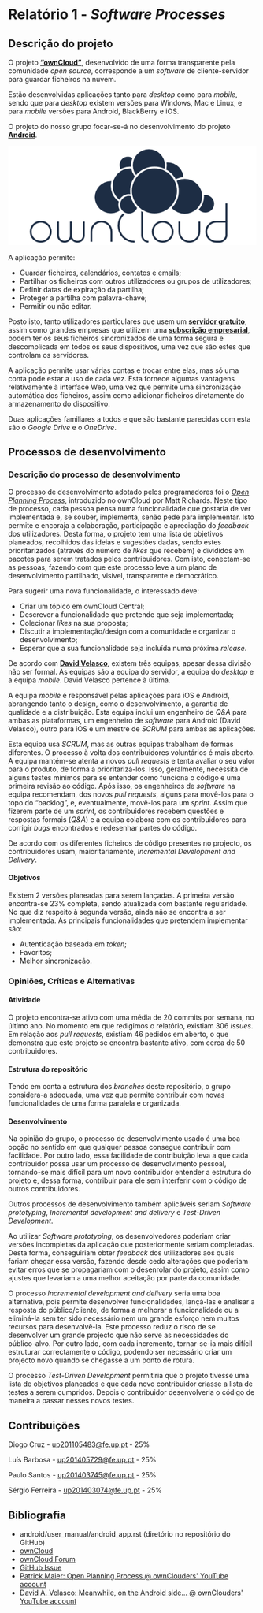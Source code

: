 # Relatório 1 - *Software Processes*

## Descrição do projeto

O projeto [**“ownCloud”**](https://owncloud.org/), desenvolvido de uma forma transparente pela comunidade *open source*, corresponde a um *software* de cliente-servidor para guardar ficheiros na nuvem.

Estão desenvolvidas aplicações tanto para *desktop* como para *mobile*, sendo que para *desktop* existem versões para Windows, Mac e Linux, e para *mobile* versões para Android, BlackBerry e iOS.

O projeto do nosso grupo focar-se-á no desenvolvimento do projeto [**Android**](https://play.google.com/store/apps/details?id=com.owncloud.android).

![owncloud](/ESOF-docs/resources/ownCloud2.png)

A aplicação permite:
* Guardar ficheiros, calendários, contatos e emails;
* Partilhar os ficheiros com outros utilizadores ou grupos de utilizadores;
* Definir datas de expiração da partilha;
* Proteger a partilha com palavra-chave;
* Permitir ou não editar.

Posto isto, tanto utilizadores particulares que usem um [**servidor gratuito**](https://owncloud.org/providers/), assim como grandes empresas que utilizem uma [**subscrição empresarial**](https://owncloud.com/), podem ter os seus ficheiros sincronizados de uma forma segura e descomplicada em todos os seus dispositivos, uma vez que são estes que controlam os servidores.

A aplicação permite usar várias contas e trocar entre elas, mas só uma conta pode estar a uso de cada vez. Esta fornece algumas vantagens relativamente à interface Web, uma vez que permite uma sincronização automática dos ficheiros, assim como adicionar ficheiros diretamente do armazenamento do dispositivo.

Duas aplicações familiares a todos e que são bastante parecidas com esta são o *Google Drive* e o *OneDrive*.

## Processos de desenvolvimento

### Descrição do processo de desenvolvimento

O processo de desenvolvimento adotado pelos programadores foi o [*Open Planning Process*](https://owncloud.org/blog/open-planning-process/), introduzido no ownCloud por Matt Richards. Neste tipo de processo, cada pessoa pensa numa funcionalidade que gostaria de ver implementada e, se souber, implementa, senão pede para implementar. Isto permite e encoraja a colaboração, participação e apreciação do *feedback* dos utilizadores. Desta forma, o projeto tem uma lista de objetivos planeados, recolhidos das ideias e sugestões dadas, sendo estes prioritarizados (através do número de *likes* que recebem) e divididos em pacotes para serem tratados pelos contribuidores. Com isto, conectam-se as pessoas, fazendo com que este processo leve a um plano de desenvolvimento partilhado, visível, transparente e democrático.

Para sugerir uma nova funcionalidade, o interessado deve:
* Criar um tópico em ownCloud Central;
* Descrever a funcionalidade que pretende que seja implementada;
* Colecionar *likes* na sua proposta;
* Discutir a implementação/design com a comunidade e organizar o desenvolvimento;
* Esperar que a sua funcionalidade seja incluída numa próxima *release*.

De acordo com [**David Velasco**](https://github.com/davivel), existem três equipas, apesar dessa divisão não ser formal. As equipas são a equipa do servidor, a equipa do *desktop* e a equipa *mobile*. David Velasco pertence à última.

A equipa *mobile* é responsável pelas aplicações para iOS e Android, abrangendo tanto o design, como o desenvolvimento, a garantia de qualidade e a distribuição. Esta equipa inclui um engenheiro de *Q&A* para ambas as plataformas, um engenheiro de *software* para Android (David Velasco), outro para iOS e um mestre de *SCRUM* para ambas as aplicações.

Esta equipa usa *SCRUM*, mas as outras equipas trabalham de formas diferentes. O processo à volta dos contribuidores voluntários é mais aberto. A equipa mantém-se atenta a novos *pull requests* e tenta avaliar o seu valor para o produto, de forma a prioritarizá-los. Isso, geralmente, necessita de alguns testes mínimos para se entender como funciona o código e uma primeira revisão ao código. Após isso, os engenheiros de *software* na equipa recomendam, dos novos *pull requests*, alguns para movê-los para o topo do “backlog”, e, eventualmente, movê-los para um *sprint*. Assim que fizerem parte de um *sprint*, os contribuidores recebem questões e respostas formais (*Q&A*) e a equipa colabora com os contribuidores para corrigir *bugs* encontrados e redesenhar partes do código.

De acordo com os diferentes ficheiros de código presentes no projecto, os contribuidores usam, maioritariamente, *Incremental Development and Delivery*.

#### Objetivos

Existem 2 versões planeadas para serem lançadas. A primeira versão encontra-se 23% completa, sendo atualizada com bastante regularidade. No que diz respeito à segunda versão, ainda não se encontra a ser implementada.
As principais funcionalidades que pretendem implementar são:
* Autenticação baseada em *token*;
* Favoritos;
* Melhor sincronização.

### Opiniões, Críticas e Alternativas

#### Atividade

O projeto encontra-se ativo com uma média de 20 commits por semana, no último ano.
No momento em que redigimos o relatório, existiam 306 *issues*. Em relação aos *pull requests*, existiam 46 pedidos em aberto, o que demonstra que este projeto se encontra bastante ativo, com cerca de 50 contribuidores.

#### Estrutura do repositório

Tendo em conta a estrutura dos *branches* deste repositório, o grupo considera-a adequada, uma vez que permite contribuir com novas funcionalidades de uma forma paralela e organizada.

#### Desenvolvimento

Na opinião do grupo, o processo de desenvolvimento usado é uma boa opção no sentido em que qualquer pessoa consegue contribuir com facilidade. Por outro lado, essa facilidade de contribuição leva a que cada contribuidor possa usar um processo de desenvolvimento pessoal, tornando-se mais difícil para um novo contribuidor entender a estrutura do projeto e, dessa forma, contribuir para ele sem interferir com o código de outros contribuidores.

Outros processos de desenvolvimento também aplicáveis seriam *Software prototyping*, *Incremental development and delivery* e *Test-Driven Development*.

Ao utilizar *Software prototyping*, os desenvolvedores poderiam criar versões incompletas da aplicação que posteriormente seriam completadas. Desta forma, conseguiriam obter *feedback* dos utilizadores aos quais fariam chegar essa versão, fazendo desde cedo alterações que poderiam evitar erros que se propagariam com o desenrolar do projeto, assim como ajustes que levariam a uma melhor aceitação por parte da comunidade.

O processo *Incremental development and delivery* seria uma boa alternativa, pois permite desenvolver funcionalidades, lançá-las e analisar a resposta do público/cliente, de forma a melhorar a funcionalidade ou a eliminá-la sem ter sido necessário nem um grande esforço nem muitos recursos para desenvolvê-la. Este processo reduz o risco de se desenvolver um grande projecto que não serve as necessidades do público-alvo. Por outro lado, com cada incremento, tornar-se-ia mais difícil estruturar correctamente o código, podendo ser necessário criar um projecto novo quando se chegasse a um ponto de rotura.

O processo *Test-Driven Development* permitiria que o projeto tivesse uma lista de objetivos planeados e que cada novo contribuidor criasse a lista de testes a serem cumpridos. Depois o contribuidor desenvolveria o código de maneira a passar nesses novos testes.


## Contribuições

Diogo Cruz - up201105483@fe.up.pt - 25%

Luís Barbosa - up201405729@fe.up.pt - 25%

Paulo Santos - up201403745@fe.up.pt - 25%

Sérgio Ferreira - up201403074@fe.up.pt - 25%

## Bibliografia

* android/user_manual/android_app.rst (diretório no repositório do GitHub)
* [ownCloud](https://owncloud.org/)
* [ownCloud Forum](https://central.owncloud.org/t/what-is-owncloud-development-process/3239)
* [GitHub Issue](https://github.com/owncloud/android/issues/1822)
* [Patrick Maier: Open Planning Process @ ownClouders' YouTube account](https://www.youtube.com/watch?v=276KkF0AzVU)
* [David A. Velasco: Meanwhile, on the Android side... @ ownClouders' YouTube account](https://www.youtube.com/watch?v=NTVVGphd4As) 
